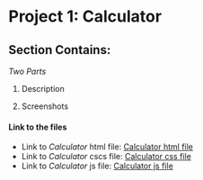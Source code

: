# Project 1: Calculator 

## Section Contains:

*Two Parts*

1. Description

2. Screenshots

#### Link to the files

* Link to *Calculator* html file: [Calculator html file](p1_calculator/index.html "html file")
* Link to *Calculator* cscs file: [Calculator css file](p1_calculator/style.css "css file")
* Link to *Calculator* js file: [Calculator js file](p1_calculator/function.js "js file")

